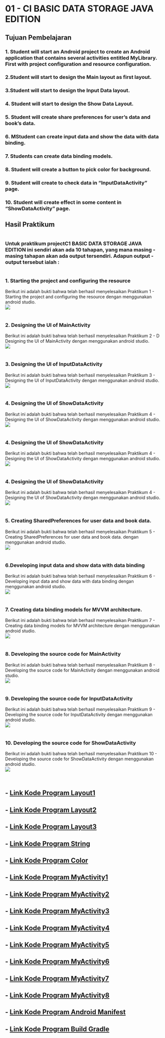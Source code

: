 # 01 - CI BASIC DATA STORAGE JAVA EDITION

## Tujuan Pembelajaran

### 1. Student will start an Android project to create an Android application that contains several activities entitled MyLibrary. First with project configuration and resource configuration.
### 2.Student will start to design the Main layout as first layout.
### 3.Student will start to design the Input Data layout.
### 4. Student will start to design the Show Data Layout.
### 5. Student will create share preferences for user’s data and book’s data.
### 6. MStudent can create input data and show the data with data binding.
### 7. Students can create data binding models.
### 8. Student will create a button to pick color for background.
### 9. Student will create to check data in “InputDataActivity” page.
### 10. Student will create effect in some content in “ShowDataActivity” page.

## Hasil Praktikum

#

###    Untuk praktikum projectC1 BASIC DATA STORAGE JAVA EDITION ini sendiri akan ada 10 tahapan, yang mana masing - masing tahapan akan ada output tersendiri. Adapun output - output tersebut ialah :
#

### 1. Starting the project and configuring the resource
Berikut ini adalah bukti bahwa telah berhasil menyelesaikan Praktikum 1 - Starting the project and configuring the resource dengan menggunakan android studio. <br>
<img src="img/langkah1.png"><br><br>

### 2.  	Designing the UI of MainActivity
Berikut ini adalah bukti bahwa telah berhasil menyelesaikan Praktikum 2 - D 	Designing the UI of MainActivity dengan menggunakan android studio. <br>
<img src="img/langkah2.png"><br><br>

### 3. Designing the UI of InputDataActivity
Berikut ini adalah bukti bahwa telah berhasil menyelesaikan Praktikum 3 - Designing the UI of InputDataActivity dengan menggunakan android studio. <br>
<img src="img/langkah3.png"><br><br>

### 4. Designing the UI of ShowDataActivity
Berikut ini adalah bukti bahwa telah berhasil menyelesaikan Praktikum 4 - Designing the UI of ShowDataActivity dengan menggunakan android studio. <br>
<img src="img/langkah4.png"><br><br>

### 4. Designing the UI of ShowDataActivity
Berikut ini adalah bukti bahwa telah berhasil menyelesaikan Praktikum 4 - Designing the UI of ShowDataActivity dengan menggunakan android studio. <br>
<img src="img/langkah4.png"><br><br>

### 4. Designing the UI of ShowDataActivity
Berikut ini adalah bukti bahwa telah berhasil menyelesaikan Praktikum 4 - Designing the UI of ShowDataActivity dengan menggunakan android studio. <br>
<img src="img/langkah4.png"><br><br>

### 5. Creating SharedPreferences for user data and book data.
Berikut ini adalah bukti bahwa telah berhasil menyelesaikan Praktikum 5 - Creating SharedPreferences for user data and book data. dengan menggunakan android studio. <br>
<img src="img/langkah5.png"><br><br>

### 6.Developing input data and show data with data binding
Berikut ini adalah bukti bahwa telah berhasil menyelesaikan Praktikum 6 - Developing input data and show data with data binding dengan menggunakan android studio. <br>
<img src="img/langkah6.png"><br><br>

### 7. Creating data binding models for MVVM architecture.
Berikut ini adalah bukti bahwa telah berhasil menyelesaikan Praktikum 7 - Creating data binding models for MVVM architecture dengan menggunakan android studio. <br>
<img src="img/langkah7.png"><br><br>

### 8. Developing the source code for MainActivity
Berikut ini adalah bukti bahwa telah berhasil menyelesaikan Praktikum 8 - Developing the source code for MainActivity dengan menggunakan android studio. <br>
<img src="img/langkah8.png"><br><br>

### 9. Developing the source code for InputDataActivity
Berikut ini adalah bukti bahwa telah berhasil menyelesaikan Praktikum 9 - Developing the source code for InputDataActivity dengan menggunakan android studio. <br>
<img src="img/langkah9.png"><br><br>

### 10. Developing the source code for ShowDataActivity
Berikut ini adalah bukti bahwa telah berhasil menyelesaikan Praktikum 10 - Developing the source code for ShowDataActivity dengan menggunakan android studio. <br>
<img src="img/langkah10.png"><br><br>

#

## -   [Link Kode Program Layout1](../../src/project/06_projectC1/app/src/main/res/layout/activity_main.xml)
## -   [Link Kode Program Layout2](../../src/project/06_projectC1/app/src/main/res/layout/activity_input_data.xml)
## -   [Link Kode Program Layout3](../../src/project/06_projectC1/app/src/main/res/layout/activity_show_data.xml)

## -   [Link Kode Program String](../../src/project/06_projectC1/app/src/main/res/values/strings.xml)
## -   [Link Kode Program Color](../../src/project/06_projectC1/app/src/main/res/values/colors.xml)

## -   [Link Kode Program MyActivity1](../../src/project/06_projectC1/app/src/main/java/org/aplas/mylibrary/InputDataActivity.java)
## -   [Link Kode Program MyActivity2](../../src/project/06_projectC1/app/src/main/java/org/aplas/mylibrary/MainActivity.java)
## -   [Link Kode Program MyActivity3](../../src/project/06_projectc1/app/src/main/java/org/aplas/mylibrary/ShowDataActivity.java)
## -   [Link Kode Program MyActivity4](../../src/project/06_projectc1/app/src/main/java/org/aplas/mylibrary/models/BookData.java)
## -   [Link Kode Program MyActivity5](../../src/project/06_projectc1/app/src/main/java/org/aplas/mylibrary/models/UserData.java)
## -   [Link Kode Program MyActivity6](../../src/project/06_projectc1/app/src/main/java/org/aplas/mylibrary/viewmodels/Book.java)
## -   [Link Kode Program MyActivity7](../../src/project/06_projectc1/app/src/main/java/org/aplas/mylibrary/viewmodels/BookList.java)
## -   [Link Kode Program MyActivity8](../../src/project/06_projectc1/app/src/main/java/org/aplas/mylibrary/viewmodels/User.java)

## -   [Link Kode Program Android Manifest](../../src/project/06_projectC1/app/src/main/AndroidManifest.xml)
## -   [Link Kode Program Build Gradle](../../src/project/06_projectC1/app/build.gradle)

